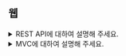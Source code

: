 ## 웹

<details>
  <summary>REST API에 대하여 설명해 주세요.</summary>
  <br>

- “Representational State Transfer” 의 약자로 자원을 이름(자원의 표현)으로 구분하여 해당 자원의 상태(정보)를 주고 받는 모든 것을 의미합니다.

- 구성요소
    - 자원(Resource)
    - 행위(Verb)
    - 표현(Representations) 

- 제약조건
  - Client-Server
  - Stateless
  - Caching
  - Uniform Interface
    - identification of resources
    - manipulation of resources through representations
    - self-descriptive message
    - HATEOAS(hyermedia as thr engine of application state)
  - Layered System
  - Code on demand(Optional)

</details>


<details>
  <summary>MVC에 대하여 설명해 주세요.</summary>
  <br>

- MVC(Model-View-Controller) 패턴은 소프트웨어 개발에서 사용되는 아키텍처 패턴 중 하나로, 소프트웨어의 구성 요소를 Model, View, Controller 3개의 역할로 분리하여 각각의 역할을 담당하도록 설계하는 패턴입니다.
- 각각의 역할을 분리하여, 코드의 재사용성과 유지보수성을 향상시키고, 소프트웨어 개발 과정에서의 역할 분담과 협업을 용이하게 합니다.

### 역할
  - Model: 애플리케이션의 데이터와 데이터 처리 로직을 담당합니다. 데이터의 유효성 검사, 데이터베이스와의 상호작용, 데이터의 변경 등의 작업을 수행합니다.
  - View: 사용자 인터페이스(UI)를 담당합니다. 모델에서 처리한 데이터를 적절한 형식으로 사용자에게 보여주거나, 사용자의 입력을 수신하여 컨트롤러에 전달합니다.
  - Controller: 모델과 뷰 간의 상호작용을 조정합니다. 사용자의 입력에 따라 모델의 데이터를 업데이트하거나, 뷰의 표시를 갱신합니다.


</details>
